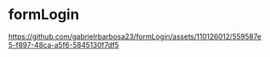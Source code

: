 # formLogin

https://github.com/gabrielrbarbosa23/formLogin/assets/110126012/559587e5-f897-48ca-a5f6-5845130f7df5
